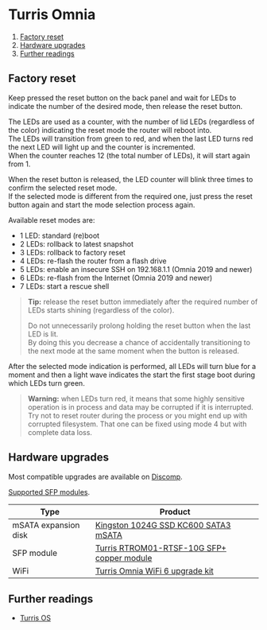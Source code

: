 # Turris Omnia

1. [Factory reset](#factory-reset)
1. [Hardware upgrades](#hardware-upgrades)
1. [Further readings](#further-readings)

## Factory reset

Keep pressed the reset button on the back panel and wait for LEDs to indicate the number of the desired mode, then
release the reset button.

The LEDs are used as a counter, with the number of lid LEDs (regardless of the color) indicating the reset mode the
router will reboot into.<br/>
The LEDs will transition from green to red, and when the last LED turns red the next LED will light up and the counter
is incremented.<br/>
When the counter reaches 12 (the total number of LEDs), it will start again from 1.

When the reset button is released, the LED counter will blink three times to confirm the selected reset mode.<br/>
If the selected mode is different from the required one, just press the reset button again and start the mode selection
process again.

Available reset modes are:

- 1 LED: standard (re)boot
- 2 LEDs: rollback to latest snapshot
- 3 LEDs: rollback to factory reset
- 4 LEDs: re-flash the router from a flash drive
- 5 LEDs: enable an insecure SSH on 192.168.1.1 (Omnia 2019 and newer)
- 6 LEDs: re-flash from the Internet (Omnia 2019 and newer)
- 7 LEDs: start a rescue shell

> **Tip:** release the reset button immediately after the required number of LEDs starts shining (regardless of the
> color).
>
> Do not unnecessarily prolong holding the reset button when the last LED is lit.<br/>
> By doing this you decrease a chance of accidentally transitioning to the next mode at the same moment when the button
> is released.

After the selected mode indication is performed, all LEDs will turn blue for a moment and then a light wave indicates
the start the first stage boot during which LEDs turn green.

> **Warning:** when LEDs turn red, it means that some highly sensitive operation is in process and data may be corrupted
> if it is interrupted.<br/>
> Try not to reset router during the process or you might end up with corrupted filesystem. That one can be fixed using
> mode 4 but with complete data loss.

## Hardware upgrades

Most compatible upgrades are available on [Discomp].

[Supported SFP modules].

| Type                 | Product                                      |
| -------------------- | -------------------------------------------- |
| mSATA expansion disk | [Kingston 1024G SSD KC600 SATA3 mSATA]       |
| SFP module           | [Turris RTROM01-RTSF-10G SFP+ copper module] |
| WiFi                 | [Turris Omnia WiFi 6 upgrade kit]            |

## Further readings

- [Turris OS]

<!--
  Reference
  ═╬═Time══
  -->

<!-- Upstream -->
[supported sfp modules]: https://wiki.turris.cz/doc/en/public/sfp

<!-- Knowledge base -->
[turris os]: turris%20os.md

<!-- Others -->
[discomp]: https://www.discomp.cz/
[kingston 1024g ssd kc600 sata3 msata]: https://www.amazon.com/gp/product/B08ZNRTDD8/
[turris omnia wifi 6 upgrade kit]: https://www.discomp.cz/turris-omnia-wi-fi-6-upgrade-kit_d120048.html
[turris rtrom01-rtsf-10g sfp+ copper module]: https://www.discomp.cz/turris-rtrom01-rtsf-10g-sfp-metalicky-modul-10-gbps-rj45_d113354.html
